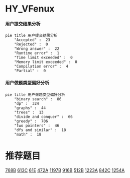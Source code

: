 # HY_VFenux

<!-- tabs:start -->



#### **用户提交结果分析**

```mermaid
pie title 用户提交结果分析
    "Accepted" :  23
    "Rejected" :  0
    "Wrong answer" :  22
    "Runtime error" :  1
    "Time limit exceeded" :  0
    "Memory limit exceeded" :  0
    "Compilation error" :  4
    "Partial" :  0
```

#### **用户做题类型偏好分析**

```mermaid
pie title 用户做题类型偏好分析
    "binary search" :  86
    "dp" :  324
    "graphs" :  44
    "trees" :  13
    "divide and conquer" :  66
    "greedy" :  706
    "two pointers" :  46
    "dfs and similar" :  18
    "math" :  18
```



<!-- tabs:end -->
# 推荐题目
[768B](https://codeforces.com/contest/768/problem/B)
[613C](https://codeforces.com/contest/613/problem/C)
[61E](https://codeforces.com/contest/61/problem/E)
[472A](https://codeforces.com/contest/472/problem/A)
[1197B](https://codeforces.com/contest/1197/problem/B)
[916B](https://codeforces.com/contest/916/problem/B)
[512B](https://codeforces.com/contest/512/problem/B)
[1223A](https://codeforces.com/contest/1223/problem/A)
[842C](https://codeforces.com/contest/842/problem/C)
[1254A](https://codeforces.com/contest/1254/problem/A)

